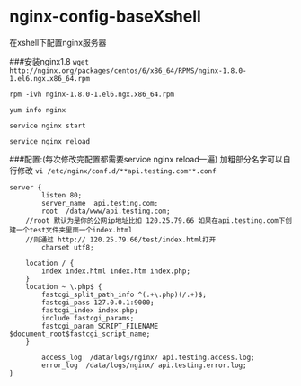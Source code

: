 # nginx-config-baseXshell
在xshell下配置nginx服务器

###安装nginx1.8
```wget http://nginx.org/packages/centos/6/x86_64/RPMS/nginx-1.8.0-1.el6.ngx.x86_64.rpm```   

```rpm -ivh nginx-1.8.0-1.el6.ngx.x86_64.rpm```   

```yum info nginx```   

```service nginx start```   

```service nginx reload```   


###配置:(每次修改完配置都需要service nginx reload一遍)
加粗部分名字可以自行修改
```vi /etc/nginx/conf.d/**api.testing.com**.conf```  

```
server {
        listen 80;
        server_name  api.testing.com;
        root  /data/www/api.testing.com;      
	//root 默认为是你的公网ip地址比如 120.25.79.66 如果在api.testing.com下创建一个test文件夹里面一个index.html   
	//则通过 http:// 120.25.79.66/test/index.html打开
        charset utf8;

	location / {
		index index.html index.htm index.php;
	}
	location ~ \.php$ {
		fastcgi_split_path_info ^(.+\.php)(/.+)$;
		fastcgi_pass 127.0.0.1:9000;
		fastcgi_index index.php;
		include fastcgi_params;
		fastcgi_param SCRIPT_FILENAME $document_root$fastcgi_script_name;
	}

        access_log  /data/logs/nginx/ api.testing.access.log;
        error_log  /data/logs/nginx/ api.testing.error.log;
}
```
